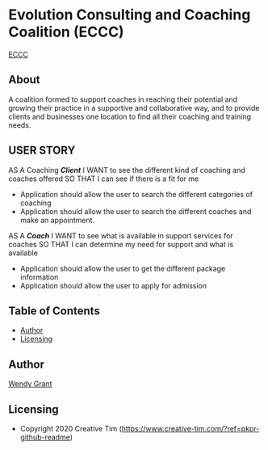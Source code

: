 # Evolution Consulting and Coaching Coalition (ECCC)
[ECCC](https://coaching-coalition.netlify.app/index)

## About
A coalition formed to support coaches in reaching their potential and growing their practice in a supportive and collaborative way, and to provide clients and businesses one location to find all their coaching and training needs.

## USER STORY
AS A Coaching ***Client***
I WANT to see the different kind of coaching and coaches offered
SO THAT I can see if there is a fit for me

- Application should allow the user to search the different categories of coaching
- Application should allow the user to search the different coaches and make an appointment.

AS A ***Coach***
I WANT to see what is available in support services for coaches
SO THAT I can determine my need for support and what is available

- Application should allow the user to get the different package information
- Application should allow the user to apply for admission


## Table of Contents

* [Author](#author)
* [Licensing](#licensing)


## Author
[Wendy Grant](https://github.com/wkgrant78)

## Licensing

- Copyright 2020 Creative Tim (https://www.creative-tim.com/?ref=pkpr-github-readme)

[CHANGELOG]: ./CHANGELOG.md
[LICENSE]: ./LICENSE.md
